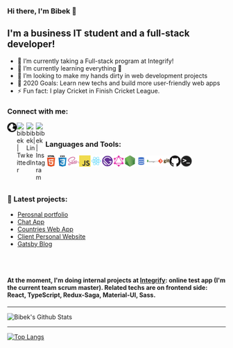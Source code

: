 ### Hi there, I'm Bibek 👋

<!--
**Dbibek/Dbibek** is a ✨ _special_ ✨ repository because its `README.md` (this file) appears on your GitHub profile. -->

## I'm a business IT student and a full-stack developer!

- 🔭 I’m currently taking a Full-stack program at Integrify!
- 🌱 I’m currently learning everything 🤣
- 🙌 I’m looking to make my hands dirty in web development projects
- 🥅 2020 Goals: Learn new techs and build more user-friendly web apps
- ⚡ Fun fact: I play Cricket in Finish Cricket League.

### Connect with me:

[<img align="left" alt="website" width="22px" src="https://raw.githubusercontent.com/iconic/open-iconic/master/svg/globe.svg" />][portfolio]
[<img align="left" alt="bibek | Twitter" width="22px" src="https://cdn.jsdelivr.net/npm/simple-icons@v3/icons/twitter.svg" />][twitter]
[<img align="left" alt="bibek| LinkedIn" width="22px" src="https://cdn.jsdelivr.net/npm/simple-icons@v3/icons/linkedin.svg" />][linkedin]
[<img align="left" alt="bibek | Instagram" width="22px" src="https://cdn.jsdelivr.net/npm/simple-icons@v3/icons/instagram.svg" />][instagram]

<br />

### Languages and Tools:

<img align="left" alt="HTML5" width="26px" src="https://raw.githubusercontent.com/github/explore/80688e429a7d4ef2fca1e82350fe8e3517d3494d/topics/html/html.png" />
<img align="left" alt="CSS3" width="26px" src="https://raw.githubusercontent.com/github/explore/80688e429a7d4ef2fca1e82350fe8e3517d3494d/topics/css/css.png" />
<img align="left" alt="Sass" width="26px" src="https://raw.githubusercontent.com/github/explore/80688e429a7d4ef2fca1e82350fe8e3517d3494d/topics/sass/sass.png" />
<img align="left" alt="JavaScript" width="26px" src="https://raw.githubusercontent.com/github/explore/80688e429a7d4ef2fca1e82350fe8e3517d3494d/topics/javascript/javascript.png" />
<img align="left" alt="React" width="26px" src="https://raw.githubusercontent.com/github/explore/80688e429a7d4ef2fca1e82350fe8e3517d3494d/topics/react/react.png" />
<img align="left" alt="Gatsby" width="26px" src="https://raw.githubusercontent.com/github/explore/e94815998e4e0713912fed477a1f346ec04c3da2/topics/gatsby/gatsby.png" />
<img align="left" alt="GraphQL" width="26px" src="https://raw.githubusercontent.com/github/explore/80688e429a7d4ef2fca1e82350fe8e3517d3494d/topics/graphql/graphql.png" />
<img align="left" alt="Node.js" width="26px" src="https://raw.githubusercontent.com/github/explore/80688e429a7d4ef2fca1e82350fe8e3517d3494d/topics/nodejs/nodejs.png" />
<img align="left" alt="SQL" width="26px" src="https://raw.githubusercontent.com/github/explore/80688e429a7d4ef2fca1e82350fe8e3517d3494d/topics/sql/sql.png" />
<img align="left" alt="MongoDB" width="26px" src="https://raw.githubusercontent.com/github/explore/80688e429a7d4ef2fca1e82350fe8e3517d3494d/topics/mongodb/mongodb.png" />
<img align="left" alt="Git" width="26px" src="https://raw.githubusercontent.com/github/explore/80688e429a7d4ef2fca1e82350fe8e3517d3494d/topics/git/git.png" />
<img align="left" alt="GitHub" width="26px" src="https://raw.githubusercontent.com/github/explore/78df643247d429f6cc873026c0622819ad797942/topics/github/github.png" />
<img align="left" alt="Terminal" width="26px" src="https://raw.githubusercontent.com/github/explore/80688e429a7d4ef2fca1e82350fe8e3517d3494d/topics/terminal/terminal.png" />
<br />
<br />
<br />
<br />
 
 ### 📌 Latest projects:
 - [Perosnal portfolio](https://bibekdhakal.netlify.app/)
 - [Chat App](https://bibek-chatte-app.netlify.app/)
 - [Countries Web App](https://countries-search-info.netlify.app/)
 - [Client Personal Website](https://terveettavat.fi/)
 - [Gatsby Blog](https://gatsby-blog-bibek.netlify.app/)

<br />
<br />

#### At the moment, I'm doing internal projects at [Integrify][website]: online test app (I'm the current team scrum master). Related techs are on frontend side: React, TypeScript, Redux-Saga, Material-UI, Sass.

---

<img align="left" alt=" Bibek's Github Stats" src="https://github-readme-stats.vercel.app/api?username=Dbibek&show_icons=true&hide_border=true&count_private=true">

<br />

---

[![Top Langs](https://github-readme-stats.vercel.app/api/top-langs/?username=Dbibek&layout=compact&langs_count=8)](https://github.com/Dbibek/github-readme-stats)

[portfolio]: https://bibekdhakal.netlify.app/
[twitter]: https://twitter.com/ibibekdhakal
[instagram]: https://www.instagram.com/bibek_dhakal1/
[linkedin]: https://www.linkedin.com/in/bbekdhakal/
[website]: https://www.integrify.io
